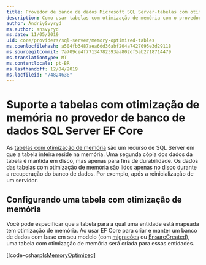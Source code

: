 ```yaml
---
title: Provedor de banco de dados Microsoft SQL Server-tabelas com otimização de memória-EF Core
description: Como usar tabelas com otimização de memória com o provedor de banco de dados SQL Server Entity Framework Core
author: AndriySvyryd
ms.author: ansvyryd
ms.date: 11/05/2019
uid: core/providers/sql-server/memory-optimized-tables
ms.openlocfilehash: a504fb3487aea6dd36abf204a7427095e3d29118
ms.sourcegitcommit: 7a709ce4f77134782393aa802df5ab2718714479
ms.translationtype: MT
ms.contentlocale: pt-BR
ms.lasthandoff: 12/04/2019
ms.locfileid: "74824638"
---
```

# <a name="memory-optimized-tables-support-in-sql-server-ef-core-database-provider"></a>Suporte a tabelas com otimização de memória no provedor de banco de dados SQL Server EF Core

As [tabelas com otimização de memória](/sql/relational-databases/in-memory-oltp/memory-optimized-tables) são um recurso de SQL Server em que a tabela inteira reside na memória. Uma segunda cópia dos dados da tabela é mantida em disco, mas apenas para fins de durabilidade. Os dados das tabelas com otimização de memória são lidos apenas no disco durante a recuperação do banco de dados. Por exemplo, após a reinicialização de um servidor.

## <a name="configuring-a-memory-optimized-table"></a>Configurando uma tabela com otimização de memória

Você pode especificar que a tabela para a qual uma entidade está mapeada tem otimização de memória. Ao usar EF Core para criar e manter um banco de dados com base em seu modelo (com [migrações](xref:core/managing-schemas/migrations/index) ou [EnsureCreated](/dotnet/api/Microsoft.EntityFrameworkCore.Storage.IDatabaseCreator.EnsureCreated)), uma tabela com otimização de memória será criada para essas entidades.

[!code-csharp[IsMemoryOptimized](../../../../samples/core/SqlServer/InMemory/InMemoryContext.cs?name=IsMemoryOptimized)]
